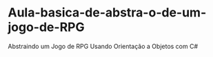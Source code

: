 # Aula-basica-de-abstra-o-de-um-jogo-de-RPG
Abstraindo um Jogo de RPG Usando Orientação a Objetos com C#
